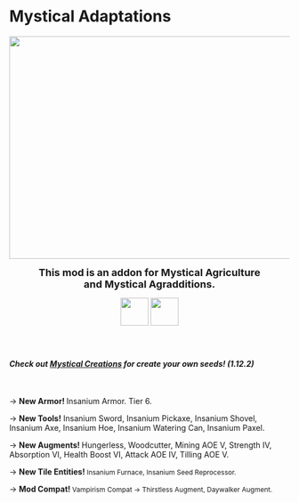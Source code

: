# Mystical Adaptations
<p><img src="https://i.imgur.com/z474Te7.png" width="1600" height="400" /></p>
<p style="text-align: center;"><span style="font-size: 18px;"><strong>This mod is an addon for Mystical Agriculture and&nbsp;Mystical Agradditions.</strong></span></p>
<p style="text-align: center;"><span style="font-size: 18px;"><strong><a href="https://discord.gg/4UrmczG" target="_blank" rel="noopener noreferrer"><img src="https://www.freepnglogos.com/uploads/discord-logo-png/seven-kingdoms-9.png" width="50" height="50" /></a>&nbsp;<a href="https://github.com/Focamacho/MysticalAdaptations" target="_blank" rel="noopener noreferrer"><img src="https://image.flaticon.com/icons/svg/25/25231.svg" width="50" height="50" /></a> </strong></span></p>
<h4>&nbsp;</h4>
<h4><em>Check out&nbsp;<a href="https://www.curseforge.com/minecraft/mc-mods/mystical-creations">Mystical Creations</a>&nbsp;for create your own seeds! (1.12.2)</em></h4>
<p style="text-align: left;"><em>&nbsp;</em></p>
<p><span style="font-size: 14px;">-&gt;&nbsp;</span><strong><span style="font-size: 14px;">New Armor!</span>&nbsp;</strong>Insanium Armor. Tier 6.</p>
<p><span style="font-size: 14px;">-&gt;&nbsp;<strong>New Tools!</strong></span>&nbsp;Insanium Sword, Insanium Pickaxe, Insanium Shovel, Insanium Axe, Insanium Hoe, Insanium Watering Can, Insanium Paxel.</p>
<p><span style="font-size: 14px;">-&gt;&nbsp;</span><strong><span style="font-size: 14px;">New Augments!</span>&nbsp;</strong>Hungerless, Woodcutter, Mining AOE V, Strength IV, Absorption VI, Health Boost VI, Attack AOE IV, Tilling AOE V.</p>
<p><span style="font-size: 14px;">-&gt;&nbsp;<strong>New Tile Entities!&nbsp;</strong><span style="font-size: 12px;">Insanium Furnace, Insanium Seed Reprocessor.</span></span></p>
<p><span style="font-size: 14px;">-&gt;&nbsp;<strong>Mod Compat!&nbsp;</strong><span style="font-size: 12px;">Vampirism Compat -&gt; Thirstless Augment, Daywalker Augment.</span></span></p>
